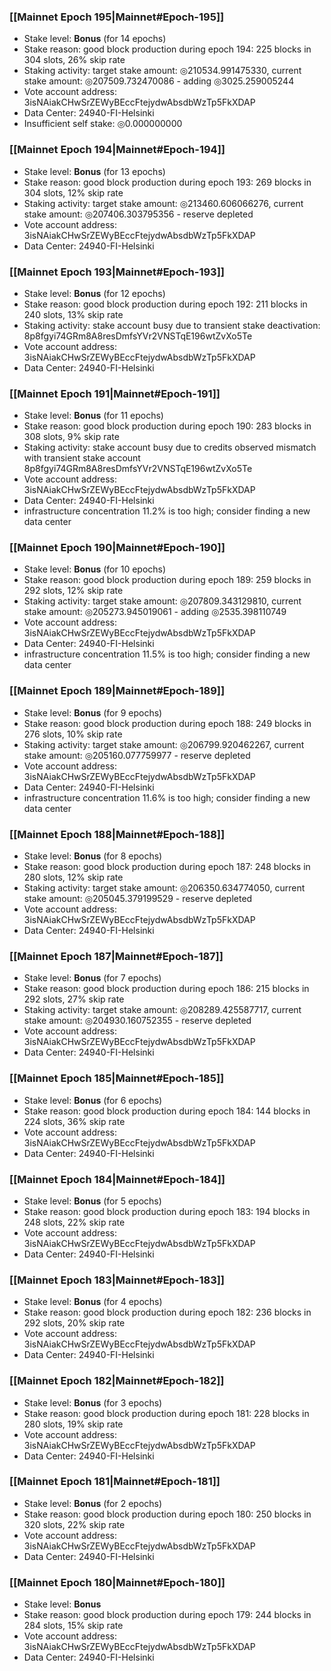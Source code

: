 ### [[Mainnet Epoch 195|Mainnet#Epoch-195]]
* Stake level: **Bonus** (for 14 epochs)
* Stake reason: good block production during epoch 194: 225 blocks in 304 slots, 26% skip rate
* Staking activity: target stake amount: ◎210534.991475330, current stake amount: ◎207509.732470086 - adding ◎3025.259005244
* Vote account address: 3isNAiakCHwSrZEWyBEccFtejydwAbsdbWzTp5FkXDAP
* Data Center: 24940-FI-Helsinki
* Insufficient self stake: ◎0.000000000
### [[Mainnet Epoch 194|Mainnet#Epoch-194]]
* Stake level: **Bonus** (for 13 epochs)
* Stake reason: good block production during epoch 193: 269 blocks in 304 slots, 12% skip rate
* Staking activity: target stake amount: ◎213460.606066276, current stake amount: ◎207406.303795356 - reserve depleted
* Vote account address: 3isNAiakCHwSrZEWyBEccFtejydwAbsdbWzTp5FkXDAP
* Data Center: 24940-FI-Helsinki
### [[Mainnet Epoch 193|Mainnet#Epoch-193]]
* Stake level: **Bonus** (for 12 epochs)
* Stake reason: good block production during epoch 192: 211 blocks in 240 slots, 13% skip rate
* Staking activity: stake account busy due to transient stake deactivation: 8p8fgyi74GRm8A8resDmfsYVr2VNSTqE196wtZvXo5Te
* Vote account address: 3isNAiakCHwSrZEWyBEccFtejydwAbsdbWzTp5FkXDAP
* Data Center: 24940-FI-Helsinki
### [[Mainnet Epoch 191|Mainnet#Epoch-191]]
* Stake level: **Bonus** (for 11 epochs)
* Stake reason: good block production during epoch 190: 283 blocks in 308 slots, 9% skip rate
* Staking activity: stake account busy due to credits observed mismatch with transient stake account 8p8fgyi74GRm8A8resDmfsYVr2VNSTqE196wtZvXo5Te
* Vote account address: 3isNAiakCHwSrZEWyBEccFtejydwAbsdbWzTp5FkXDAP
* Data Center: 24940-FI-Helsinki
* infrastructure concentration 11.2% is too high; consider finding a new data center
### [[Mainnet Epoch 190|Mainnet#Epoch-190]]
* Stake level: **Bonus** (for 10 epochs)
* Stake reason: good block production during epoch 189: 259 blocks in 292 slots, 12% skip rate
* Staking activity: target stake amount: ◎207809.343129810, current stake amount: ◎205273.945019061 - adding ◎2535.398110749
* Vote account address: 3isNAiakCHwSrZEWyBEccFtejydwAbsdbWzTp5FkXDAP
* Data Center: 24940-FI-Helsinki
* infrastructure concentration 11.5% is too high; consider finding a new data center
### [[Mainnet Epoch 189|Mainnet#Epoch-189]]
* Stake level: **Bonus** (for 9 epochs)
* Stake reason: good block production during epoch 188: 249 blocks in 276 slots, 10% skip rate
* Staking activity: target stake amount: ◎206799.920462267, current stake amount: ◎205160.077759977 - reserve depleted
* Vote account address: 3isNAiakCHwSrZEWyBEccFtejydwAbsdbWzTp5FkXDAP
* Data Center: 24940-FI-Helsinki
* infrastructure concentration 11.6% is too high; consider finding a new data center
### [[Mainnet Epoch 188|Mainnet#Epoch-188]]
* Stake level: **Bonus** (for 8 epochs)
* Stake reason: good block production during epoch 187: 248 blocks in 280 slots, 12% skip rate
* Staking activity: target stake amount: ◎206350.634774050, current stake amount: ◎205045.379199529 - reserve depleted
* Vote account address: 3isNAiakCHwSrZEWyBEccFtejydwAbsdbWzTp5FkXDAP
* Data Center: 24940-FI-Helsinki
### [[Mainnet Epoch 187|Mainnet#Epoch-187]]
* Stake level: **Bonus** (for 7 epochs)
* Stake reason: good block production during epoch 186: 215 blocks in 292 slots, 27% skip rate
* Staking activity: target stake amount: ◎208289.425587717, current stake amount: ◎204930.160752355 - reserve depleted
* Vote account address: 3isNAiakCHwSrZEWyBEccFtejydwAbsdbWzTp5FkXDAP
* Data Center: 24940-FI-Helsinki
### [[Mainnet Epoch 185|Mainnet#Epoch-185]]
* Stake level: **Bonus** (for 6 epochs)
* Stake reason: good block production during epoch 184: 144 blocks in 224 slots, 36% skip rate
* Vote account address: 3isNAiakCHwSrZEWyBEccFtejydwAbsdbWzTp5FkXDAP
* Data Center: 24940-FI-Helsinki
### [[Mainnet Epoch 184|Mainnet#Epoch-184]]
* Stake level: **Bonus** (for 5 epochs)
* Stake reason: good block production during epoch 183: 194 blocks in 248 slots, 22% skip rate
* Vote account address: 3isNAiakCHwSrZEWyBEccFtejydwAbsdbWzTp5FkXDAP
* Data Center: 24940-FI-Helsinki
### [[Mainnet Epoch 183|Mainnet#Epoch-183]]
* Stake level: **Bonus** (for 4 epochs)
* Stake reason: good block production during epoch 182: 236 blocks in 292 slots, 20% skip rate
* Vote account address: 3isNAiakCHwSrZEWyBEccFtejydwAbsdbWzTp5FkXDAP
* Data Center: 24940-FI-Helsinki
### [[Mainnet Epoch 182|Mainnet#Epoch-182]]
* Stake level: **Bonus** (for 3 epochs)
* Stake reason: good block production during epoch 181: 228 blocks in 280 slots, 19% skip rate
* Vote account address: 3isNAiakCHwSrZEWyBEccFtejydwAbsdbWzTp5FkXDAP
* Data Center: 24940-FI-Helsinki
### [[Mainnet Epoch 181|Mainnet#Epoch-181]]
* Stake level: **Bonus** (for 2 epochs)
* Stake reason: good block production during epoch 180: 250 blocks in 320 slots, 22% skip rate
* Vote account address: 3isNAiakCHwSrZEWyBEccFtejydwAbsdbWzTp5FkXDAP
* Data Center: 24940-FI-Helsinki
### [[Mainnet Epoch 180|Mainnet#Epoch-180]]
* Stake level: **Bonus**
* Stake reason: good block production during epoch 179: 244 blocks in 284 slots, 15% skip rate
* Vote account address: 3isNAiakCHwSrZEWyBEccFtejydwAbsdbWzTp5FkXDAP
* Data Center: 24940-FI-Helsinki